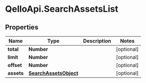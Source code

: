 # QelloApi.SearchAssetsList

## Properties
Name | Type | Description | Notes
------------ | ------------- | ------------- | -------------
**total** | **Number** |  | [optional] 
**limit** | **Number** |  | [optional] 
**offset** | **Number** |  | [optional] 
**assets** | [**SearchAssetsObject**](SearchAssetsObject.md) |  | [optional] 


